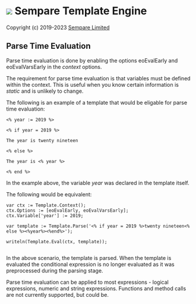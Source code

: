 # ![](../images/sempare-logo-45px.png) Sempare Template Engine

Copyright (c) 2019-2023 [Sempare Limited](http://www.sempare.ltd)

## Parse Time Evaluation

Parse time evaluation is done by enabling the options eoEvalEarly and eoEvalVarsEarly in the _context_ options.

The requirement for parse time evaluation is that variables must be defined within the context. This is useful when you know certain information is _static_ and is unlikely to change.

The following is an example of a template that would be eligable for parse time evaluation:
```
<% year := 2019 %>

<% if year = 2019 %>

The year is twenty nineteen

<% else %>

The year is <% year %>

<% end %>
```

In the example above, the variable _year_ was declared in the template itself.

The following would be equivalent:
```
var ctx := Template.Context();
ctx.Options := [eoEvalEarly, eoEvalVarsEarly];
ctx.Variable['year'] := 2019;

var template := Template.Parse('<% if year = 2019 %>twenty nineteen<% else %><%year%><%end%>');

writeln(Template.Eval(ctx, template));


```

In the above scenario, the template is parsed. When the template is evaluated the conditional expression is no longer evaluated as it was preprocessed during the parsing stage.

Parse time evaluation can be applied to most expressions - logical expressions, numeric and string expressions. Functions and method calls are not currently supported, but could be.
